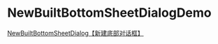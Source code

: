 # NewBuiltBottomSheetDialogDemo
[NewBuiltBottomSheetDialog【新建底部对话框】](https://www.cnblogs.com/whycxb/p/9156799.html)
